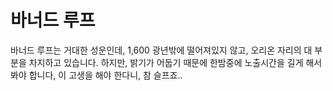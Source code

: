# 바너드 루프

바너드 루프는 거대한 성운인데, 1,600 광년밖에 떨어져있지 않고, 오리온 자리의 대
부분을 차지하고 있습니다. 하지만, 밝기가 어둡기 때문에 한밤중에 노출시간을 길게
해서 봐야 합니다, 이 고생을 해야 한다니, 참 슬프죠..
